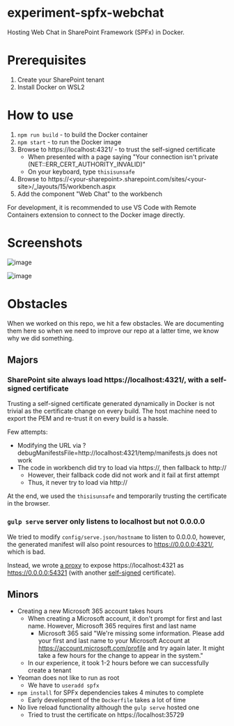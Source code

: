 # experiment-spfx-webchat

Hosting Web Chat in SharePoint Framework (SPFx) in Docker.

# Prerequisites

1. Create your SharePoint tenant
1. Install Docker on WSL2

# How to use

1. `npm run build` - to build the Docker container
1. `npm start` - to run the Docker image
1. Browse to https://localhost:4321/ - to trust the self-signed certificate
   - When presented with a page saying "Your connection isn't private (NET::ERR_CERT_AUTHORITY_INVALID)"
   - On your keyboard, type `thisisunsafe`
1. Browse to https://&lt;your-sharepoint&gt;.sharepoint.com/sites/&lt;your-site&gt;/_layouts/15/workbench.aspx
1. Add the component "Web Chat" to the workbench

For development, it is recommended to use VS Code with Remote Containers extension to connect to the Docker image directly.

# Screenshots

![image](https://user-images.githubusercontent.com/1622400/183159352-e8bf4952-7d3e-4e1f-b81f-5b2c8f05caab.png)

![image](https://user-images.githubusercontent.com/1622400/183159262-fafe1bd1-1f38-4da6-8918-96f62fd03dcd.png)

# Obstacles

When we worked on this repo, we hit a few obstacles. We are documenting them here so when we need to improve our repo at a latter time, we know why we did something.

## Majors

### SharePoint site always load https://localhost:4321/, with a self-signed certificate

Trusting a self-signed certificate generated dynamically in Docker is not trivial as the certificate change on every build. The host machine need to export the PEM and re-trust it on every build is a hassle.

Few attempts:

- Modifying the URL via ?debugManifestsFile=http://localhost:4321/temp/manifests.js does not work
- The code in workbench did try to load via https://, then fallback to http://
   - However, their fallback code did not work and it fail at first attempt
   - Thus, it never try to load via http://

At the end, we used the `thisisunsafe` and temporarily trusting the certificate in the browser.

### `gulp serve` server only listens to localhost but not 0.0.0.0

We tried to modify `config/serve.json/hostname` to listen to 0.0.0.0, however, the generated manifest will also point resources to https://0.0.0.0:4321/, which is bad.

Instead, we wrote [a proxy](src/proxy.js) to expose https://localhost:4321 as https://0.0.0.0:54321 (with another [self-signed](https://npmjs.com/package/selfsigned) certificate).

## Minors

- Creating a new Microsoft 365 account takes hours
   - When creating a Microsoft account, it don't prompt for first and last name. However, Microsoft 365 requires first and last name
      - Microsoft 365 said "We're missing some information. Please add your first and last name to your Microsoft Account at https://account.microsoft.com/profile and try again later. It might take a few hours for the change to appear in the system."
   - In our experience, it took 1-2 hours before we can successfully create a tenant
- Yeoman does not like to run as root
   - We have to `useradd spfx`
- `npm install` for SPFx dependencies takes 4 minutes to complete
   - Early development of the `Dockerfile` takes a lot of time
- No live reload functionality although the `gulp serve` hosted one
   - Tried to trust the certificate on https://localhost:35729
